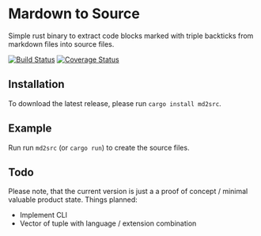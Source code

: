# Mardown to Source

Simple rust binary to extract code blocks marked with triple backticks from markdown files into source files.

[![Build Status](https://github.com/alexanderwillner/md2src/workflows/Build-Test/badge.svg)](https://github.com/AlexanderWillner/md2src/actions) [![Coverage Status](https://coveralls.io/repos/github/AlexanderWillner/md2src/badge.svg?branch=master)](https://coveralls.io/github/AlexanderWillner/md2src?branch=master)

## Installation

To download the latest release, please run ```cargo install md2src```.

## Example

Run run ```md2src``` (or ```cargo run```) to create the source files.

## Todo

Please note, that the current version is just a a proof of concept / minimal valuable product state. Things planned:

- Implement CLI
- Vector of tuple with language / extension combination
